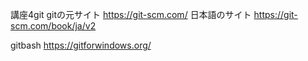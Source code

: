 講座4git
gitの元サイト
https://git-scm.com/
日本語のサイト
https://git-scm.com/book/ja/v2

gitbash
https://gitforwindows.org/
